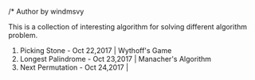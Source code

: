 /* Author by windmsvy

This is a collection of interesting algorithm for solving different algorithm problem.

1) Picking Stone - Oct 22,2017 | Wythoff's Game
2) Longest Palindrome - Oct 23,2017 | Manacher's Algorithm
3) Next Permutation - Oct 24,2017 | 